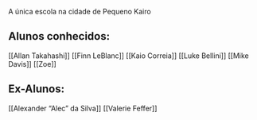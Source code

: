 A única escola na cidade de Pequeno Kairo

## Alunos conhecidos:
[[Allan Takahashi]]
[[Finn LeBlanc]]
[[Kaio Correia]]
[[Luke Bellini]]
[[Mike Davis]]
[[Zoe]]

## Ex-Alunos:
[[Alexander “Alec” da Silva]]
[[Valerie Feffer]]
